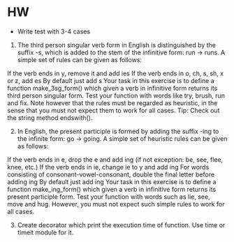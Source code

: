 # HW

* Write test with 3-4 cases


1. The third person singular verb form in English is distinguished 
by the suffix -s, which is added to the stem of the infinitive form: 
run -> runs. A simple set of rules can be given as follows:

If the verb ends in y, remove it and add ies
If the verb ends in o, ch, s, sh, x or z, add es
By default just add s
Your task in this exercise is to define a function make_3sg_form() 
which given a verb in infinitive form returns its third person singular 
form. Test your function with words like try, brush, run and fix. 
Note however that the rules must be regarded as heuristic, in the 
sense that you must not expect them to work for all cases. Tip: Check 
out the string method endswith().

2. In English, the present participle is formed by adding the suffix -ing 
to the infinite form: go -> going. A simple set of heuristic rules can be 
given as follows:

If the verb ends in e, drop the e and add ing (if not exception: be, see, 
  flee, knee, etc.)
If the verb ends in ie, change ie to y and add ing
For words consisting of consonant-vowel-consonant, double the final letter 
before adding ing
By default just add ing
Your task in this exercise is to define a function make_ing_form() which 
given a verb in infinitive form returns its present participle form. Test 
your function with words such as lie, see, move and hug. However, you must 
not expect such simple rules to work for all cases.

3. Create decorator which print the execution time of function.
Use time or timeit module for it.

